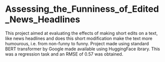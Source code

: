 # Assessing_the_Funniness_of_Edited_News_Headlines
This project aimed at evaluating the effects of making short edits on a text, like news headlines and does this short modification make the text more humourous, i.e. from non-funny to funny. 
Project made using standard BERT transformer by Google made available using HuggingFace ibrary.
This was a regression task and an RMSE of 0.57 was obtained.
